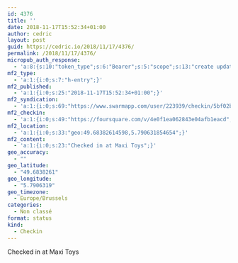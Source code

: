 ```yaml
---
id: 4376
title: ''
date: 2018-11-17T15:52:34+01:00
author: cedric
layout: post
guid: https://cedric.io/2018/11/17/4376/
permalink: /2018/11/17/4376/
micropub_auth_response:
  - 'a:8:{s:10:"token_type";s:6:"Bearer";s:5:"scope";s:13:"create update";s:2:"me";s:18:"https://cedric.io/";s:9:"issued_by";s:45:"https://cedric.io/wp-json/indieauth/1.0/token";s:9:"client_id";s:27:"https://ownyourswarm.p3k.io";s:9:"issued_at";i:1542116264;s:4:"user";i:1;s:13:"last_accessed";i:1542466371;}'
mf2_type:
  - 'a:1:{i:0;s:7:"h-entry";}'
mf2_published:
  - 'a:1:{i:0;s:25:"2018-11-17T15:52:34+01:00";}'
mf2_syndication:
  - 'a:1:{i:0;s:69:"https://www.swarmapp.com/user/223939/checkin/5bf02b32a2c00b002ca64bde";}'
mf2_checkin:
  - 'a:1:{i:0;s:49:"https://foursquare.com/v/4e0f1ea062843e04afb1eacd";}'
mf2_location:
  - 'a:1:{i:0;s:33:"geo:49.68382614598,5.790631854654";}'
mf2_content:
  - 'a:1:{i:0;s:23:"Checked in at Maxi Toys";}'
geo_accuracy:
  - ""
geo_latitude:
  - "49.6838261"
geo_longitude:
  - "5.7906319"
geo_timezone:
  - Europe/Brussels
categories:
  - Non classé
format: status
kind:
  - Checkin
---
```

Checked in at Maxi Toys